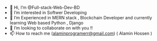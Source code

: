 - 👋 Hi, I’m @Full-stack-Web-Dev-BD
- 👀 I’m interested in Softwer Developing
- 🌱 I’m Experienced in MERN stack  , Blockchain Developer and  currently learning Web based Python , Django 
- 💞️ I’m looking to collaborate on with you !! 
- 📫 How to reach me (alaminprogramerr@gmail.com) ( Alamin Hossen )

<!---
Full-stack-Web-Dev-BD/Full-stack-Web-Dev-BD is a ✨ special ✨ repository because its `README.md` (this file) appears on your GitHub profile.
You can click the Preview link to take a look at your changes.
--->
